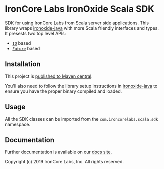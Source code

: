 # IronCore Labs IronOxide Scala SDK

SDK for using IronCore Labs from Scala server side applications. This library wraps [ironoxide-java](https://github.com/IronCoreLabs/ironoxide-java)
with more Scala friendly interfaces and types. It presests two top level APIs:

- [`IO`](https://typelevel.org/cats-effect/) based
- [`Future`](https://docs.scala-lang.org/overviews/core/futures.html) based

## Installation

This project is [published to Maven central](https://search.maven.org/artifact/com.ironcorelabs/ironoxide-scala).

You'll also need to follow the library setup instructions in [ironoxide-java](https://github.com/IronCoreLabs/ironoxide-java#library) to ensure
you have the proper binary compiled and loaded.

## Usage

All the SDK classes can be imported from the `com.ironcorelabs.scala.sdk` namespace.

## Documentation

Further documentation is available on our [docs site](https://docs.ironcorelabs.com).

Copyright (c) 2019 IronCore Labs, Inc. All rights reserved.
